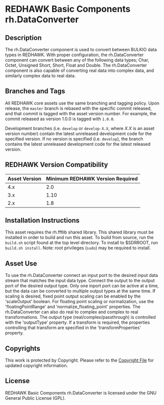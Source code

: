 # REDHAWK Basic Components rh.DataConverter
 
## Description

The rh.DataConverter component is used to convert between BULKIO data types in
REDHAWK. With proper configuration, the rh.DataConverter component can convert
between any of the following data types; Char, Octet, Unsigned Short, Short,
Float and Double. The rh.DataConverter component is also capable of converting
real data into complex data, and similarly complex data to real data.

## Branches and Tags

All REDHAWK core assets use the same branching and tagging policy. Upon release,
the `master` branch is rebased with the specific commit released, and that
commit is tagged with the asset version number. For example, the commit released
as version 1.0.0 is tagged with `1.0.0`.

Development branches (i.e. `develop` or `develop-X.X`, where *X.X* is an asset
version number) contain the latest unreleased development code for the specified
version. If no version is specified (i.e. `develop`), the branch contains the
latest unreleased development code for the latest released version.

## REDHAWK Version Compatibility

| Asset Version | Minimum REDHAWK Version Required |
| ------------- | -------------------------------- |
| 4.x           | 2.0                              |
| 3.x           | 1.10                             |
| 2.x           | 1.8                              |

## Installation Instructions
This asset requires the rh.fftlib shared library. This shared library must be
installed in order to build and run this asset. To build from source, run the
`build.sh` script found at the top level directory. To install to $SDRROOT, run
`build.sh install`. Note: root privileges (`sudo`) may be required to install.

## Asset Use
To use the rh.DataConverter connect an input port to the desired input data stream that matches the input data type. Connect the output to the output port of the desired output type. Only one inport port can be active at a time, but the data can be converted to multiple output types at the same time. If scaling is desired, fixed point output scaling can be enabled by the 'scaleOutput' boolean. For floating point scaling or normalization, use the 'floatingPointRange' and 'normalize_floating_point' properties. The rh.DataConverter can also do real to complex and complex to real transformations. The output type (real/complex/passthrough) is controlled with the 'outputType' property. If a transform is required, the properties controlling that transform are specified in the 'transformProperties' property. 
## Copyrights

This work is protected by Copyright. Please refer to the
[Copyright File](COPYRIGHT) for updated copyright information.

## License

REDHAWK Basic Components rh.DataConverter is licensed under the GNU General
Public License (GPL).

